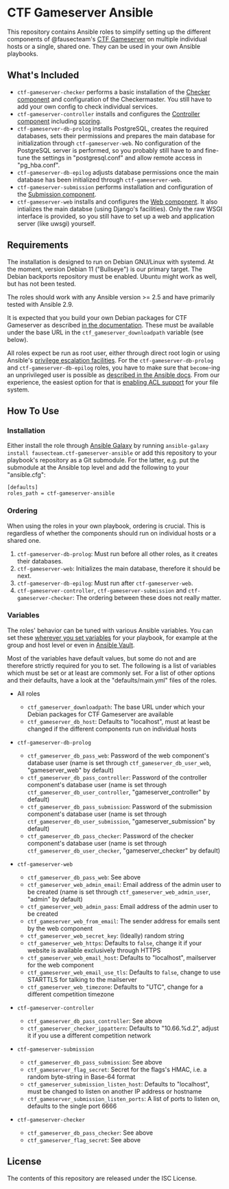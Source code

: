 CTF Gameserver Ansible
======================

This repository contains Ansible roles to simplify setting up the different components of @fausecteam's [CTF Gameserver](https://www.ctf-gameserver.org) on multiple individual hosts or a single, shared one. They can be used in your own Ansible playbooks.

What's Included
---------------
* `ctf-gameserver-checker` performs a basic installation of the [Checker component](https://www.ctf-gameserver.org/checker.html) and configuration of the Checkermaster. You still have to add your own config to check individual services.
* `ctf-gameserver-controller` installs and configures the [Controller component](https://www.ctf-gameserver.org/controller.html) including [scoring](TODO).
* `ctf-gameserver-db-prolog` installs PostgreSQL, creates the required databases, sets their permissions and prepares the main database for initialization through `ctf-gameserver-web`. No configuration of the PostgreSQL server is performed, so you probably still have to and fine-tune the settings in "postgresql.conf" and allow remote access in "pg_hba.conf".
* `ctf-gameserver-db-epilog` adjusts database permissions once the main database has been initialized through `ctf-gameserver-web`.
* `ctf-gameserver-submission` performs installation and configuration of the [Submission component](https://www.ctf-gameserver.org/flags.html#submission).
* `ctf-gameserver-web` installs and configures the [Web component](https://www.ctf-gameserver.org/web.html). It also intializes the main databse (using Django's facilities). Only the raw WSGI interface is provided, so you still have to set up a web and application server (like uwsgi) yourself.

Requirements
------------
The installation is designed to run on Debian GNU/Linux with systemd. At the moment, version Debian 11 ("Bullseye") is our primary target. The Debian backports repository must be enabled. Ubuntu might work as well, but has not been tested.

The roles should work with any Ansible version >= 2.5 and have primarily tested with Ansible 2.9.

It is expected that you build your own Debian packages for CTF Gameserver as described [in the documentation](TODO). These must be available under the base URL in the `ctf_gameserver_downloadpath` variable (see below).

All roles expect be run as root user, either through direct root login or using Ansible's [privilege escalation facilities](https://docs.ansible.com/ansible/2.4/become.html). For the `ctf-gameserver-db-prolog` and `ctf-gameserver-db-epilog` roles, you have to make sure that `become`-ing an unprivileged user is possible as [described in the Ansible docs](https://docs.ansible.com/ansible/2.4/become.html#becoming-an-unprivileged-user). From our experience, the easiest option for that is [enabling ACL support](https://help.ubuntu.com/community/FilePermissionsACLs#Enabling_ACLs_in_the_Filesystem) for your file system.

How To Use
----------
### Installation
Either install the role through [Ansible Galaxy](http://docs.ansible.com/ansible/latest/reference_appendices/galaxy.html) by running `ansible-galaxy install fausecteam.ctf-gameserver-ansible` or add this repository to your playbook's repository as a Git submodule. For the latter, e.g. put the submodule at the Ansible top level and add the following to your "ansible.cfg":

    [defaults]
    roles_path = ctf-gameserver-ansible

### Ordering
When using the roles in your own playbook, ordering is crucial. This is regardless of whether the components should run on individual hosts or a shared one.

1. `ctf-gameserver-db-prolog`: Must run before all other roles, as it creates their databases.
2. `ctf-gameserver-web`: Initializes the main database, therefore it should be next.
3. `ctf-gameserver-db-epilog`: Must run after `ctf-gameserver-web`.
4. `ctf-gameserver-controller`, `ctf-gameserver-submission` and `ctf-gameserver-checker`: The ordering between these does not really matter.

### Variables
The roles' behavior can be tuned with various Ansible variables. You can set these [wherever you set variables](https://docs.ansible.com/ansible/2.4/playbooks_variables.html#variable-precedence-where-should-i-put-a-variable) for your playbook, for example at the group and host level or even in [Ansible Vault](http://docs.ansible.com/ansible/2.4/vault.html).

Most of the variables have default values, but some do not and are therefore strictly required for you to set. The following is a list of variables which must be set or at least are commonly set. For a list of other options and their defaults, have a look at the "defaults/main.yml" files of the roles.

* All roles
    * `ctf_gameserver_downloadpath`: The base URL under which your Debian packages for CTF Gameserver are available
    * `ctf_gameserver_db_host`: Defaults to "localhost", must at least be changed if the different components run on individual hosts

* `ctf-gameserver-db-prolog`
    * `ctf_gameserver_db_pass_web`: Password of the web component's database user (name is set through `ctf_gameserver_db_user_web`, "gameserver_web" by default)
    * `ctf_gameserver_db_pass_controller`: Password of the controller component's database user (name is set through `ctf_gameserver_db_user_controller`, "gameserver_controller" by default)
    * `ctf_gameserver_db_pass_submission`: Password of the submission component's database user (name is set through `ctf_gameserver_db_user_submission`, "gameserver_submission" by default)
    * `ctf_gameserver_db_pass_checker`: Password of the checker component's database user (name is set through `ctf_gameserver_db_user_checker`, "gameserver_checker" by default)

* `ctf-gameserver-web`
    * `ctf_gameserver_db_pass_web`: See above
    * `ctf_gameserver_web_admin_email`: Email address of the admin user to be created (name is set
      through `ctf_gameserver_web_admin_user`, "admin" by default)
    * `ctf_gameserver_web_admin_pass`: Email address of the admin user to be created
    * `ctf_gameserver_web_from_email`: The sender address for emails sent by the web component
    * `ctf_gameserver_web_secret_key`: (Ideally) random string
    * `ctf_gameserver_web_https`: Defaults to `false`, change it if your website is available exclusively through HTTPS
    * `ctf_gameserver_web_email_host`: Defaults to "localhost", mailserver for the web component
    * `ctf_gameserver_web_email_use_tls`: Defaults to `false`, change to use STARTTLS for talking to the mailserver
    * `ctf_gameserver_web_timezone`: Defaults to "UTC", change for a different competition timezone

* `ctf-gameserver-controller`
    * `ctf_gameserver_db_pass_controller`: See above
    * `ctf_gameserver_checker_ippattern`: Defaults to "10.66.%d.2", adjust it if you use a different competition network

* `ctf-gameserver-submission`
    * `ctf_gameserver_db_pass_submission`: See above
    * `ctf_gameserver_flag_secret`: Secret for the flags's HMAC, i.e. a random byte-string in Base-64 format
    * `ctf_gameserver_submission_listen_host`: Defaults to "localhost", must be changed to listen on another IP address or hostname
    * `ctf_gameserver_submission_listen_ports`: A list of ports to listen on, defaults to the single port 6666

* `ctf-gameserver-checker`
    * `ctf_gameserver_db_pass_checker`: See above
    * `ctf_gameserver_flag_secret`: See above

License
-------
The contents of this repository are released under the ISC License.
